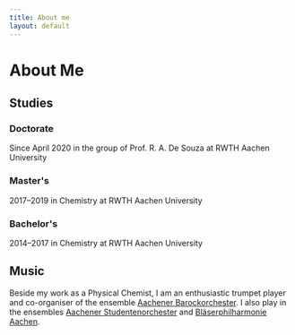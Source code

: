 ```yaml
---
title: About me
layout: default
---
```


# About Me
## Studies
### Doctorate
Since April 2020 in the group of Prof. R. A. De Souza at RWTH Aachen University
### Master's
2017&ndash;2019 in Chemistry at RWTH Aachen University
### Bachelor's
2014&ndash;2017 in Chemistry at RWTH Aachen University

## Music
Beside my work as a Physical Chemist, I am an enthusiastic trumpet player and co-organiser of the ensemble [Aachener Barockorchester](https://www.instagram.com/aachenerbarockorchester/). I also play in the ensembles [Aachener Studentenorchester](https://www.aso.rwth-aachen.de/) and [Bläserphilharmonie Aachen](https://blaeserphilharmonie-aachen.de/).